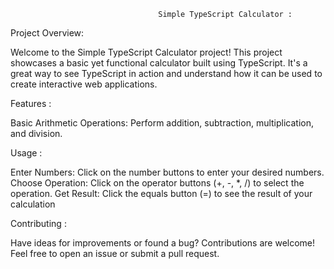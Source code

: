                                      Simple TypeScript Calculator :
                                     
Project Overview:

Welcome to the Simple TypeScript Calculator project! This project showcases a basic yet functional calculator built using TypeScript. It's a great way to see TypeScript in action and understand how it can be used to create interactive web applications.

Features :

Basic Arithmetic Operations: Perform addition, subtraction, multiplication, and division.

Usage :

Enter Numbers: Click on the number buttons to enter your desired numbers.
Choose Operation: Click on the operator buttons (+, -, *, /) to select the operation.
Get Result: Click the equals button (=) to see the result of your calculation

Contributing :

Have ideas for improvements or found a bug? Contributions are welcome! Feel free to open an issue or submit a pull request.
